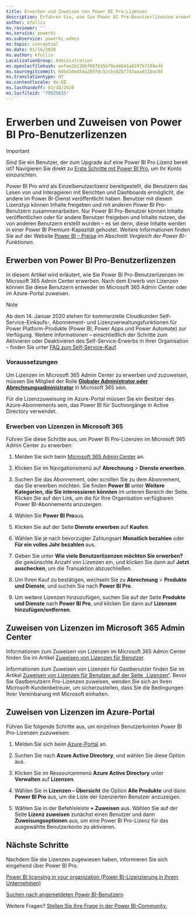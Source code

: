 ```yaml
---
title: Erwerben und Zuweisen von Power BI Pro-Lizenzen
description: Erfahren Sie, wie Sie Power BI Pro-Benutzerlizenzen erwerben und Benutzern zuweisen, damit diese auf Inhalte zugreifen und mit Kollegen im Power BI-Dienst zusammenarbeiten können.
author: kfollis
ms.reviewer: ''
ms.service: powerbi
ms.subservice: powerbi-admin
ms.topic: conceptual
ms.date: 01/16/2020
ms.author: kfollis
LocalizationGroup: Administration
ms.openlocfilehash: eefae2b230bf087635b79ed4645a9297b7194edd
ms.sourcegitcommit: 646d2de454a2897dc52cbc02b7743aaa021bac04
ms.translationtype: HT
ms.contentlocale: de-DE
ms.lasthandoff: 03/18/2020
ms.locfileid: "79525635"
---
```

# <a name="purchase-and-assign-power-bi-pro-user-licenses"></a>Erwerben und Zuweisen von Power BI Pro-Benutzerlizenzen

>[!IMPORTANT]
>Sind Sie ein Benutzer, der zum Upgrade auf eine Power BI Pro Lizenz bereit ist? Navigieren Sie direkt zu [Erste Schritte mit Power BI Pro](https://go.microsoft.com/fwlink/?LinkId=2106428&clcid=0x409&cmpid=pbidocs-purchasing-power-bi-pro), um Ihr Konto einzurichten.

Power BI Pro wird als Einzelbenutzerlizenz bereitgestellt, die Benutzern das Lesen von und Interagieren mit Berichten und Dashboards ermöglicht, die andere im Power BI-Dienst veröffentlicht haben. Benutzer mit diesem Lizenztyp können Inhalte freigeben und mit anderen Power BI Pro-Benutzern zusammenarbeiten. Nur Power BI Pro-Benutzer können Inhalte veröffentlichen oder für andere Benutzer freigeben und Inhalte nutzen, die von anderen Benutzern erstellt wurden – es sei denn, diese Inhalte werden in einer Power BI Premium-Kapazität gehostet. Weitere Informationen finden Sie auf der Website [Power BI – Preise](https://powerbi.microsoft.com/pricing/) im Abschnitt _Vergleich der Power BI-Funktionen_.

## <a name="purchase-power-bi-pro-user-licenses"></a>Erwerben von Power BI Pro-Benutzerlizenzen

In diesem Artikel wird erläutert, wie Sie Power BI Pro-Benutzerlizenzen im Microsoft 365 Admin Center erwerben. Nach dem Erwerb von Lizenzen können Sie diese Benutzern entweder im Microsoft 365 Admin Center oder im Azure-Portal zuweisen.

> [!NOTE]
> Ab dem 14. Januar 2020 stehen für kommerzielle Cloudkunden Self-Service-Einkaufs-, Abonnement- und Lizenzverwaltungsfunktionen für Power Platform-Produkte (Power BI, Power Apps und Power Automate) zur Verfügung. Weitere Informationen – einschließlich der Schritte zum Aktivieren oder Deaktivieren des Self-Service-Erwerbs in Ihrer Organisation – finden Sie unter [FAQ zum Self-Service-Kauf](https://docs.microsoft.com/microsoft-365/commerce/subscriptions/self-service-purchase-faq).

### <a name="prerequisites"></a>Voraussetzungen

Um Lizenzen im Microsoft 365 Admin Center zu erwerben und zuzuweisen, müssen Sie Mitglied der Rolle **[Globaler Administrator oder Abrechnungsadministrator](https://support.office.com/article/about-office-365-admin-roles-da585eea-f576-4f55-a1e0-87090b6aaa9d)** in Microsoft 365 sein.

Für die Lizenzzuweisung im Azure-Portal müssen Sie ein Besitzer des Azure-Abonnements sein, das Power BI für Suchvorgänge in Active Directory verwendet.

### <a name="purchase-licenses-in-microsoft-365"></a>Erwerben von Lizenzen in Microsoft 365

Führen Sie diese Schritte aus, um Power BI Pro-Lizenzen im Microsoft 365 Admin Center zu erwerben:

1. Melden Sie sich beim [Microsoft 365 Admin Center](https://admin.microsoft.com) an.

2. Klicken Sie im Navigationsmenü auf **Abrechnung** > **Dienste erwerben**.

3. Suchen Sie das Abonnement, oder scrollen Sie zu dem Abonnement, das Sie erwerben möchten. Sie finden **Power BI** unter **Weitere Kategorien, die Sie interessieren könnten** im unteren Bereich der Seite. Klicken Sie auf den Link, um die für Ihre Organisation verfügbaren Power BI-Abonnements anzuzeigen.

4. Wählen Sie **Power BI Pro**aus.

5. Klicken Sie auf der Seite **Dienste erwerben** auf **Kaufen**.

6. Wählen Sie je nach bevorzugter Zahlungsart **Monatlich bezahlen** oder **Für ein volles Jahr bezahlen** aus.

7. Geben Sie unter **Wie viele Benutzerlizenzen möchten Sie erwerben?** die gewünschte Anzahl von Lizenzen ein, und klicken Sie dann auf **Jetzt auschecken**, um die Transaktion abzuschließen.

8. Um Ihren Kauf zu bestätigen, wechseln Sie zu **Abrechnung** > **Produkte und Dienste**, und suchen Sie nach **Power BI Pro**.

9. Um weitere Lizenzen hinzuzufügen, suchen Sie auf der Seite **Produkte und Dienste** nach **Power BI Pro**, und klicken Sie dann auf **Lizenzen hinzufügen/entfernen**.

## <a name="assign-licenses-in-the-microsoft-365-admin-center"></a>Zuweisen von Lizenzen im Microsoft 365 Admin Center

Informationen zum Zuweisen von Lizenzen im Microsoft 365 Admin Center finden Sie im Artikel [Zuweisen von Lizenzen für Benutzer](/office365/admin/manage/assign-licenses-to-users).

Informationen zum Zuweisen von Lizenzen für Gastbenutzer finden Sie im Artikel [Zuweisen von Lizenzen für Benutzer auf der Seite „Lizenzen“](/office365/admin/manage/assign-licenses-to-users#assign-licenses-to-users-on-the-licenses-page). Bevor Sie Gastbenutzern Pro-Lizenzen zuweisen, wenden Sie sich an Ihren Microsoft-Kundenbetreuer, um sicherzustellen, dass Sie die Bedingungen Ihrer Vereinbarung mit Microsoft einhalten.

## <a name="assign-licenses-in-the-azure-portal"></a>Zuweisen von Lizenzen im Azure-Portal

Führen Sie folgende Schritte aus, um einzelnen Benutzerkonten Power BI Pro-Lizenzen zuzuweisen:

1. Melden Sie sich beim [Azure-Portal](https://portal.azure.com/) an.

2. Suchen Sie nach **Azure Active Directory**, und wählen Sie diese Option aus.

3. Klicken Sie im Ressourcenmenü **Azure Active Directory** unter **Verwalten** auf **Lizenzen**.

4. Wählen Sie in **Lizenzen – Übersicht** die Option **Alle Produkte** und dann **Power BI Pro** aus, um die Liste der lizenzierten Benutzer anzuzeigen.

5. Wählen Sie in der Befehlsleiste **+ Zuweisen** aus. Wählen Sie auf der Seite **Lizenz zuweisen** zunächst einen Benutzer und dann **Zuweisungsoptionen** aus, um eine Power BI Pro-Lizenz für das ausgewählte Benutzerkonto zu aktivieren.

## <a name="next-steps"></a>Nächste Schritte

Nachdem Sie die Lizenzen zugewiesen haben, informieren Sie sich eingehend über Power BI Pro.

[Power BI licensing in your organization (Power BI-Lizenzierung in Ihrem Unternehmen)](service-admin-licensing-organization.md)

[Suchen nach angemeldeten Power BI-Benutzern](service-admin-access-usage.md)

Weitere Fragen? [Stellen Sie Ihre Frage in der Power BI-Community.](https://community.powerbi.com/)
